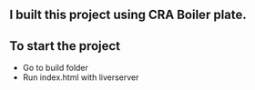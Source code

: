 

## I built this project using CRA Boiler plate.

## To start the project

  - Go to build folder
  - Run index.html with liverserver
